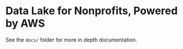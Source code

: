 # Data Lake for Nonprofits, Powered by AWS

See the `docs/` folder for more in depth documentation.

